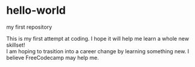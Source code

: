 # hello-world
my first repository

This is my first attempt at coding.  I hope it will help me learn a whole new skillset!  
I am hoping to trasition into a career change by learning something new.  I believe FreeCodecamp may help me.
